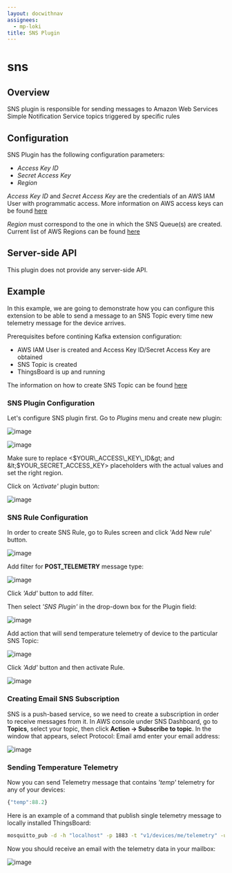 ```yaml
---
layout: docwithnav
assignees:
  - mp-loki
title: SNS Plugin
---
```


# sns

## Overview

SNS plugin is responsible for sending messages to Amazon Web Services Simple Notification Service topics triggered by specific rules

## Configuration

SNS Plugin has the following configuration parameters:

* _Access Key ID_
* _Secret Access Key_
* _Region_

_Access Key ID_ and _Secret Access Key_ are the credentials of an AWS IAM User with programmatic access. More information on AWS access keys can be found [here](http://docs.aws.amazon.com/IAM/latest/UserGuide/id_credentials_access-keys.html)

_Region_ must correspond to the one in which the SNS Queue\(s\) are created. Current list of AWS Regions can be found [here](http://docs.aws.amazon.com/general/latest/gr/rande.html)

## Server-side API

This plugin does not provide any server-side API.

## Example

In this example, we are going to demonstrate how you can configure this extension to be able to send a message to an SNS Topic every time new telemetry message for the device arrives.

Prerequisites before contining Kafka extension configuration:

* AWS IAM User is created and Access Key ID/Secret Access Key are obtained
* SNS Topic is created
* ThingsBoard is up and running

The information on how to create SNS Topic can be found [here](http://docs.aws.amazon.com/sns/latest/dg/CreateTopic.html)

### SNS Plugin Configuration

Let's configure SNS plugin first. Go to _Plugins_ menu and create new plugin:

![image](../../../.gitbook/assets/sns-plugin-config-1.png)

![image](../../../.gitbook/assets/sns-plugin-config-2.png)

Make sure to replace &lt;$YOUR\_ACCESS\_KEY\_ID&gt; and &lt;$YOUR\_SECRET\_ACCESS\_KEY&gt; placeholders with the actual values and set the right region.

Click on _'Activate'_ plugin button:

![image](../../../.gitbook/assets/sns-activate-plugin.png)

### SNS Rule Configuration

In order to create SNS Rule, go to Rules screen and click 'Add New rule' button.

![image](../../../.gitbook/assets/sns-rule.png)

Add filter for **POST\_TELEMETRY** message type:

![image](../../../.gitbook/assets/post-telemetry-filter%20%282%29.png)

Click _'Add'_ button to add filter.

Then select _'SNS Plugin'_ in the drop-down box for the Plugin field:

![image](../../../.gitbook/assets/sns-plugin-selection.png)

Add action that will send temperature telemetry of device to the particular SNS Topic:

![image](../../../.gitbook/assets/sns-topic-action.png)

Click _'Add'_ button and then activate Rule.

![image](../../../.gitbook/assets/sns-activate-rule.png)

### Creating Email SNS Subscription

SNS is a push-based service, so we need to create a subscription in order to receive messages from it. In AWS console under SNS Dashboard, go to **Topics**, select your topic, then click **Action -&gt; Subscribe to topic**. In the window that appears, select Protocol: Email amd enter your email address:

![image](../../../.gitbook/assets/sns-create-subscription.png)

### Sending Temperature Telemetry

Now you can send Telemetry message that contains _'temp'_ telemetry for any of your devices:

```javascript
{"temp":88.2}
```

Here is an example of a command that publish single telemetry message to locally installed ThingsBoard:

```bash
mosquitto_pub -d -h "localhost" -p 1883 -t "v1/devices/me/telemetry" -u "$ACCESS_TOKEN" -m "{'temp':88.2}"
```

Now you should receive an email with the telemetry data in your mailbox:

![image](../../../.gitbook/assets/sns-email-delivery.png)

